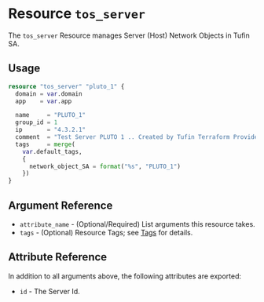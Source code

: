 # Resource `tos_server`

The `tos_server` Resource manages Server (Host) Network Objects in Tufin SA.

## Usage

```terraform
resource "tos_server" "pluto_1" {
  domain = var.domain
  app    = var.app

  name     = "PLUTO_1"
  group_id = 1
  ip       = "4.3.2.1"
  comment  = "Test Server PLUTO 1 .. Created by Tufin Terraform Provider"
  tags     = merge(
    var.default_tags,
    {
      network_object_SA = format("%s", "PLUTO_1")
    })
}
```

## Argument Reference

* `attribute_name` - (Optional/Required) List arguments this resource takes.
* `tags` - (Optional) Resource Tags; see [Tags](tag.md) for details.

## Attribute Reference

In addition to all arguments above, the following attributes are exported:

* `id` - The Server Id.
